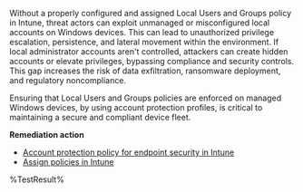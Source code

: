 Without a properly configured and assigned Local Users and Groups policy in Intune, threat actors can exploit unmanaged or misconfigured local accounts on Windows devices. This can lead to unauthorized privilege escalation, persistence, and lateral movement within the environment. If local administrator accounts aren't controlled, attackers can create hidden accounts or elevate privileges, bypassing compliance and security controls. This gap increases the risk of data exfiltration, ransomware deployment, and regulatory noncompliance. 

Ensuring that Local Users and Groups policies are enforced on managed Windows devices, by using account protection profiles, is critical to maintaining a secure and compliant device fleet.


**Remediation action**

- [Account protection policy for endpoint security in Intune](https://learn.microsoft.com/intune/intune-service/protect/endpoint-security-account-protection-policy?wt.mc_id=zerotrustrecommendations_automation_content_cnl_csasci)
- [Assign policies in Intune](https://learn.microsoft.com/intune/intune-service/configuration/device-profile-assign?wt.mc_id=zerotrustrecommendations_automation_content_cnl_csasci)
<!--- Results --->
%TestResult%

